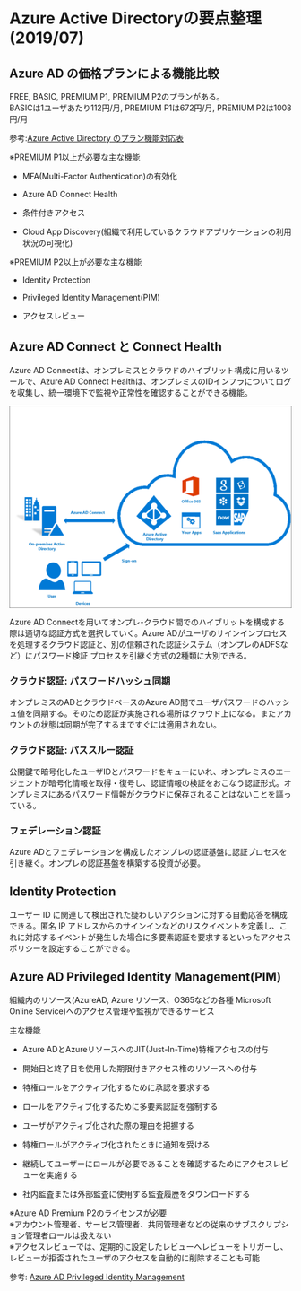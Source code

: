 # Azure Active Directoryの要点整理(2019/07)


## Azure AD の価格プランによる機能比較
FREE, BASIC, PREMIUM P1, PREMIUM P2のプランがある。<br>
BASICは1ユーザあたり112円/月, PREMIUM P1は672円/月, PREMIUM P2は1008円/月

参考:[Azure Active Directory のプラン機能対応表](https://azure.microsoft.com/ja-jp/pricing/details/active-directory/)


※PREMIUM P1以上が必要な主な機能

 - MFA(Multi-Factor Authentication)の有効化 

 - Azure AD Connect Health

 - 条件付きアクセス 

 - Cloud App Discovery(組織で利用しているクラウドアプリケーションの利用状況の可視化) 


※PREMIUM P2以上が必要な主な機能

 - Identity Protection

 - Privileged Identity Management(PIM)

 - アクセスレビュー

## Azure AD Connect と Connect Health
Azure AD Connectは、オンプレミスとクラウドのハイブリット構成に用いるツールで、Azure AD Connect Healthは、オンプレミスのIDインフラについてログを収集し、統一環境下で監視や正常性を確認することができる機能。<br>

<img src="/img/20190707_azure_Ad/arch.png" align="left"><br clear="left">

Azure AD Connectを用いてオンプレ-クラウド間でのハイブリットを構成する際は適切な認証方式を選択していく。Azure ADがユーザのサインインプロセスを処理するクラウド認証と、別の信頼された認証システム（オンプレのADFSなど）にパスワード検証
プロセスを引継ぐ方式の2種類に大別できる。

### クラウド認証: パスワードハッシュ同期
オンプレミスのADとクラウドベースのAzure AD間でユーザパスワードのハッシュ値を同期する。そのため認証が実施される場所はクラウド上になる。またアカウントの状態は同期が完了するまですぐには適用されない。

### クラウド認証: パススルー認証
公開鍵で暗号化したユーザIDとパスワードをキューにいれ、オンプレミスのエージェントが暗号化情報を取得・復号し、認証情報の検証をおこなう認証形式。オンプレミスにあるパスワード情報がクラウドに保存されることはないことを謳っている。

### フェデレーション認証
Azure ADとフェデレーションを構成したオンプレの認証基盤に認証プロセスを引き継ぐ。オンプレの認証基盤を構築する投資が必要。


## Identity Protection
ユーザー ID に関連して検出された疑わしいアクションに対する自動応答を構成できる。匿名 IP アドレスからのサインインなどのリスクイベントを定義し、これに対応するイベントが発生した場合に多要素認証を要求するといったアクセスポリシーを設定することができる。

## Azure AD Privileged Identity Management(PIM)
組織内のリソース(AzureAD, Azure リソース、O365などの各種 Microsoft Online Service)へのアクセス管理や監視ができるサービス

主な機能

- Azure ADとAzureリソースへのJIT(Just-In-Time)特権アクセスの付与

- 開始日と終了日を使用した期限付きアクセス権のリソースへの付与

- 特権ロールをアクティブ化するために承認を要求する

- ロールをアクティブ化するために多要素認証を強制する

- ユーザがアクティブ化された際の理由を把握する

- 特権ロールがアクティブ化されたときに通知を受ける

- 継続してユーザーにロールが必要であることを確認するためにアクセスレビューを実施する

- 社内監査または外部監査に使用する監査履歴をダウンロードする

※Azure AD Premium P2のライセンスが必要<br>
※アカウント管理者、サービス管理者、共同管理者などの従来のサブスクリプション管理者ロールは扱えない<br>
※アクセスレビューでは、定期的に設定したレビューへレビューをトリガーし、レビューが拒否されたユーザのアクセスを自動的に削除することも可能<br>

参考:
[Azure AD Privileged Identity Management](https://docs.microsoft.com/ja-jp/azure/active-directory/privileged-identity-management/pim-configure)


